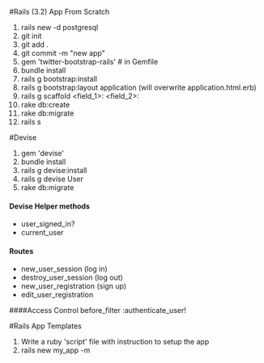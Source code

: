 #Rails (3.2) App From Scratch

1. rails new <app> -d postgresql
2. git init
3. git add .
4. git commit -m "new app"
5. gem 'twitter-bootstrap-rails' # in Gemfile
6. bundle install
7. rails g bootstrap:install
8. rails g bootstrap:layout application (will overwrite application.html.erb)
9. rails g scaffold <model> <field_1>:<type> <field_2>:<type>
10. rake db:create
11. rake db:migrate
12. rails s

#Devise

1. gem 'devise'
2. bundle install
3. rails g devise:install
4. rails g devise User
5. rake db:migrate


#### Devise Helper methods

- user_signed_in?
- current_user

#### Routes
- new_user_session (log in)
- destroy_user_session (log out)
- new_user_registration (sign up)
- edit_user_registration

####Access Control
before_filter :authenticate_user!

#Rails App Templates

1. Write a ruby 'script' file with instruction to setup the app
2. rails new my_app -m <script file>
